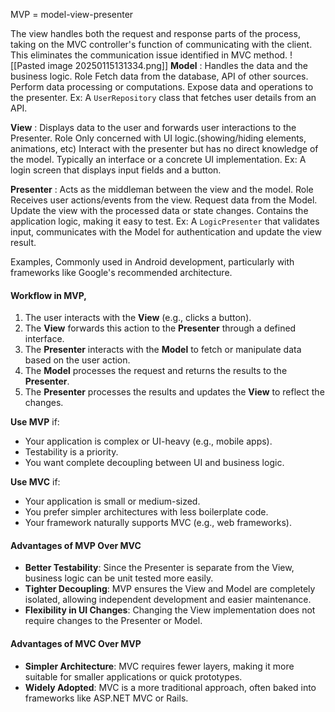 MVP = model-view-presenter

The view handles both the request and response parts of the process, taking on the MVC controller's function of communicating with the client.
	This eliminates the communication issue identified in MVC method. 
![[Pasted image 20250115131334.png]]
**Model** : Handles the data and the business logic. 
	Role
		Fetch data from the database, API of other sources.
		Perform data processing or computations. 
		Expose data and operations to the presenter. 
	Ex: A `UserRepository` class that fetches user details from an API.

**View** : Displays data to the user and forwards user interactions to the Presenter.
	Role
		Only concerned with UI logic.(showing/hiding elements, animations, etc)
		Interact with the presenter but has no direct knowledge of the model.
		Typically an interface or a concrete UI implementation. 
	Ex: A login screen that displays input fields and a button.

**Presenter** : Acts as the middleman between the view and the model.
	Role
		Receives user actions/events from the view.
		Request data from the Model. 
		Update the view with the processed data or state changes.
		Contains the application logic, making it easy to test.
	Ex: A `LogicPresenter`  that validates input, communicates with the Model for authentication and update the view result. 

Examples,
Commonly used in Android development, particularly with frameworks like Google's recommended architecture.

#### Workflow in MVP,
1. The user interacts with the **View** (e.g., clicks a button).
2. The **View** forwards this action to the **Presenter** through a defined interface.
3. The **Presenter** interacts with the **Model** to fetch or manipulate data based on the user action.
4. The **Model** processes the request and returns the results to the **Presenter**.
5. The **Presenter** processes the results and updates the **View** to reflect the changes.

**Use MVP** if:
- Your application is complex or UI-heavy (e.g., mobile apps).
- Testability is a priority.
- You want complete decoupling between UI and business logic.

**Use MVC** if:
- Your application is small or medium-sized.
- You prefer simpler architectures with less boilerplate code.
- Your framework naturally supports MVC (e.g., web frameworks).

#### Advantages of MVP Over MVC
- **Better Testability**: Since the Presenter is separate from the View, business logic can be unit tested more easily.
- **Tighter Decoupling**: MVP ensures the View and Model are completely isolated, allowing independent development and easier maintenance.
- **Flexibility in UI Changes**: Changing the View implementation does not require changes to the Presenter or Model.
#### Advantages of MVC Over MVP
- **Simpler Architecture**: MVC requires fewer layers, making it more suitable for smaller applications or quick prototypes.
- **Widely Adopted**: MVC is a more traditional approach, often baked into frameworks like ASP.NET MVC or Rails.